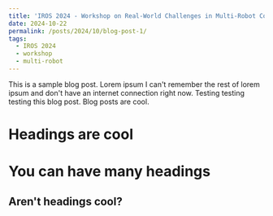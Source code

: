 ```yaml
---
title: 'IROS 2024 - Workshop on Real-World Challenges in Multi-Robot Cooperation'
date: 2024-10-22
permalink: /posts/2024/10/blog-post-1/
tags:
  - IROS 2024
  - workshop
  - multi-robot
---
```


This is a sample blog post. Lorem ipsum I can't remember the rest of lorem ipsum and don't have an internet connection right now. Testing testing testing this blog post. Blog posts are cool.

Headings are cool
======

You can have many headings
======

Aren't headings cool?
------
